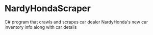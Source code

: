 # NardyHondaScraper
C# program that crawls and scrapes car dealer NardyHonda's new car inventory info along with car details

